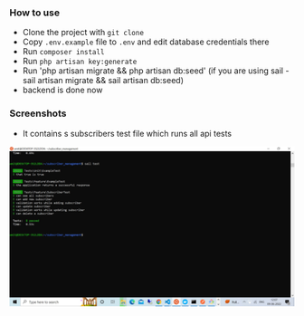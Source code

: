 ### How to use

- Clone the project with `git clone`
- Copy `.env.example` file to `.env` and edit database credentials there
- Run `composer install`
- Run `php artisan key:generate`
- Run 'php artisan migrate && php artisan db:seed' (if you are using sail - sail artisan migrate && sail artisan db:seed)
- backend is done now

### Screenshots

- It contains s subscribers test file which runs all api tests
<img src="https://raw.githubusercontent.com/amitleuva1987/subscriber_management_backend/master/backend_api_test_screeshot.jpg" /> 
